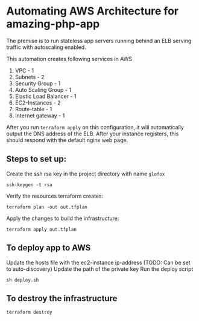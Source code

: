 # Automating AWS Architecture for amazing-php-app

The premise is to run stateless app servers running behind
an ELB serving traffic with autoscaling enabled.

This automation creates following services in AWS
1. VPC - 1
2. Subnets - 2
3. Security Group - 1
4. Auto Scaling Group - 1
5. Elastic Load Balancer - 1
6. EC2-Instances - 2
7. Route-table - 1
8. Internet gateway - 1

After you run `terraform apply` on this configuration, it will
automatically output the DNS address of the ELB. After your instance
registers, this should respond with the default nginx web page.

## Steps to set up:

Create the ssh rsa key in the project directory with name `glofox`

```
ssh-keygen -t rsa
```

Verify the resources terraform creates:

```
terraform plan -out out.tfplan
```

Apply the changes to build the infrastructure:
```
terraform apply out.tfplan
```


## To deploy app to AWS
Update the hosts file with the ec2-instance ip-address (TODO: Can be set to auto-discovery)
Update the path of the private key
Run the deploy script
```
sh deploy.sh
```


## To destroy the infrastructure
```
terraform destroy
```

